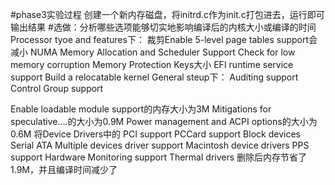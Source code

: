 #phase3实验过程
创建一个新内存磁盘，将initrd.c作为init.c打包进去，运行即可输出结果
#选做：分析哪些选项能够切实地影响编译后的内核大小或编译的时间
Processor tyoe and features下：
裁剪Enable 5-level page tables support会减小
NUMA Memory Allocation and Scheduler Support
Check for low memory corruption
Memory Protection Keys大小
EFI runtime service support
Build a relocatable kernel
General steup下：
Auditing support
Control Group support

Enable loadable module support的内存大小为3M
Mitigations for speculative....的大小为0.9M
Power management and ACPI options的大小为0.6M
将Device Drivers中的
PCI support
PCCard support
Block devices
Serial ATA
Multiple devices driver support
Macintosh device drivers
PPS support
Hardware Monitoring support
Thermal drivers
删除后内存节省了1.9M，并且编译时间减少了
